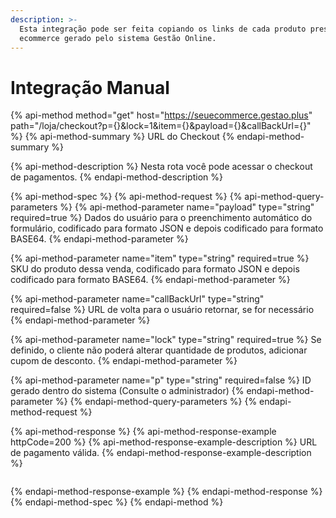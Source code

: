 ```yaml
---
description: >-
  Esta integração pode ser feita copiando os links de cada produto presente no
  ecommerce gerado pelo sistema Gestão Online.
---
```


# Integração Manual

{% api-method method="get" host="https://seuecommerce.gestao.plus" path="/loja/checkout?p={}&lock=1&item={}&payload={}&callBackUrl={}" %}
{% api-method-summary %}
URL do Checkout
{% endapi-method-summary %}

{% api-method-description %}
Nesta rota você pode acessar o checkout de pagamentos.
{% endapi-method-description %}

{% api-method-spec %}
{% api-method-request %}
{% api-method-query-parameters %}
{% api-method-parameter name="payload" type="string" required=true %}
Dados do usuário para o preenchimento automático do formulário, codificado para formato JSON e depois codificado para formato BASE64.
{% endapi-method-parameter %}

{% api-method-parameter name="item" type="string" required=true %}
SKU do produto dessa venda, codificado para formato JSON e depois codificado para formato BASE64.
{% endapi-method-parameter %}

{% api-method-parameter name="callBackUrl" type="string" required=false %}
URL de volta para o usuário retornar, se for necessário
{% endapi-method-parameter %}

{% api-method-parameter name="lock" type="string" required=true %}
Se definido, o cliente não poderá alterar quantidade de produtos, adicionar cupom de desconto.
{% endapi-method-parameter %}

{% api-method-parameter name="p" type="string" required=false %}
ID gerado dentro do sistema \(Consulte o administrador\)
{% endapi-method-parameter %}
{% endapi-method-query-parameters %}
{% endapi-method-request %}

{% api-method-response %}
{% api-method-response-example httpCode=200 %}
{% api-method-response-example-description %}
URL de pagamento válida.
{% endapi-method-response-example-description %}

```text

```
{% endapi-method-response-example %}
{% endapi-method-response %}
{% endapi-method-spec %}
{% endapi-method %}


